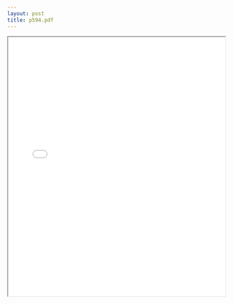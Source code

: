 ```yaml
---
layout: post
title: p594.pdf
---
```


<div class="pdf-container">
<iframe src="/irs.ea/assets/pdfs/p594.pdf" height="600" width="100%" allowFullScreen="true"></iframe>
</div>

